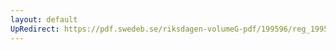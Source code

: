 ```yaml
---
layout: default
UpRedirect: https://pdf.swedeb.se/riksdagen-volumeG-pdf/199596/reg_199596/reg_199596_0240.pdf
---
```


